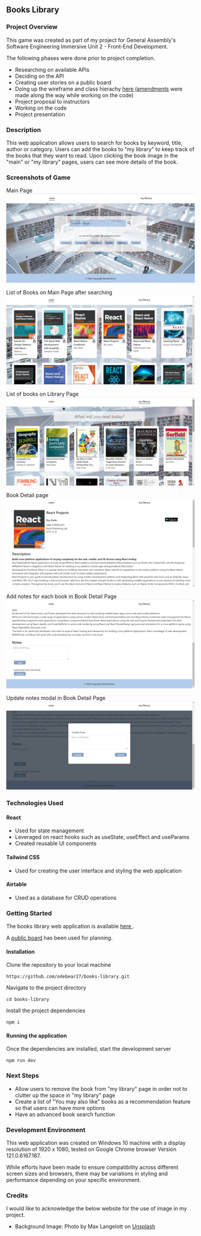 ## Books Library

### Project Overview

This game was created as part of my project for General Assembly's Software Engineering Immersive Unit 2 - Front-End Development.

The following phases were done prior to project completion.

- Researching on available APIs
- Deciding on the API
- Creating user stories on a public board
- Doing up the wireframe and class hierachy [here ](https://drive.google.com/file/d/1fM9Zc3V_2jbzrDXYJLUl3-ymQriF0OWO/view?usp=drive_link)([amendments](https://drive.google.com/file/d/1Lo_fME0hh4Rmb2LzlvvNwJQjYrbar95b/view?usp=sharing) were made along the way while working on the code)
- Project proposal to instructors
- Working on the code
- Project presentation

### Description

This web application allows users to search for books by keyword, title, author or category. Users can add the books to "my library" to keep track of the books that they want to read. Upon clicking the book image in the "main" or "my library" pages, users can see more details of the book.

### Screenshots of Game

Main Page
![main page](screenshots/mainpage.jpg)

List of Books on Main Page after searching
![main page search](screenshots/mainpage-react.jpg)

List of books on Library Page
![library page](screenshots/librarypage.jpg)

Book Detail page
![book detail page](screenshots/bookdetailpage.jpg)

Add notes for each book in Book Detail Page
![notes](screenshots/notes.jpg)

Update notes modal in Book Detail Page
![update notes modal](screenshots/updatenotesmodal.jpg)

### Technologies Used

#### React

- Used for state management
- Leveraged on react hooks such as useState, useEffect and useParams
- Created reusable UI components

#### Tailwind CSS

- Used for creating the user interface and styling the web application

#### Airtable

- Used as a database for CRUD operations

### Getting Started

The books library web application is available [here ](https://books-library-ga.netlify.app/).

A [public board](https://github.com/users/odebear27/projects/2) has been used for planning.

#### Installation

Clone the repository to your local machine

```
https://github.com/odebear27/books-library.git
```

Navigate to the project directory

```
cd books-library
```

Install the project dependencies

```
npm i
```

#### Running the application

Once the dependencies are installed, start the development server

```
npm run dev
```

### Next Steps

- Allow users to remove the book from "my library" page in order not to clutter up the space in "my library" page
- Create a list of "You may also like" books as a recommendation feature so that users can have more options
- Have an advanced book search function

### Development Environment

This web application was created on Windows 10 machine with a display resolution of 1920 x 1080, tested on Google Chrome browser Version 121.0.6167.187.

While efforts have been made to ensure compatibility across different screen sizes and browsers, there may be variations in styling and performance depending on your specific environment.

### Credits

I would like to acknowledge the below website for the use of image in my project.

- Background Image: Photo by Max Langelott on [Unsplash](https://unsplash.com/photos/high-raise-photography-of-library-wWQ760meyWI)
